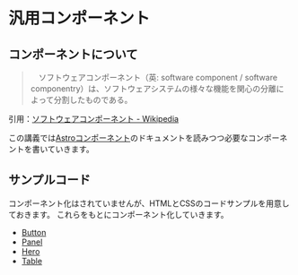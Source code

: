 汎用コンポーネント
==

## コンポーネントについて

>　ソフトウェアコンポーネント（英: software component / software componentry）は、ソフトウェアシステムの様々な機能を関心の分離によって分割したものである。

引用：[ソフトウェアコンポーネント - Wikipedia](https://ja.wikipedia.org/wiki/%E3%82%BD%E3%83%95%E3%83%88%E3%82%A6%E3%82%A7%E3%82%A2%E3%82%B3%E3%83%B3%E3%83%9D%E3%83%BC%E3%83%8D%E3%83%B3%E3%83%88)

この講義では[Astroコンポーネント](https://docs.astro.build/ja/core-concepts/astro-components/)のドキュメントを読みつつ必要なコンポーネントを書いていきます。


## サンプルコード

コンポーネント化はされていませんが、HTMLとCSSのコードサンプルを用意しておきます。
これらをもとにコンポーネント化していきます。

- [Button](https://codepen.io/kgsi/pen/LYJRvwE)
- [Panel](https://codepen.io/kgsi/pen/LYJpOoN)
- [Hero](https://codepen.io/kgsi/pen/LYJpOoN)
- [Table](https://codepen.io/kgsi/pen/LYJpOoN)
